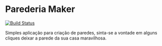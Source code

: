 # Parederia Maker

[![Build Status](https://travis-ci.org/murilobsd/parederia-maker.svg?branch=master)](https://travis-ci.org/murilobsd/parederia-maker)


Simples aplicação para criação de paredes, sinta-se a vontade em alguns cliques
deixar a parede da sua casa maravilhosa.